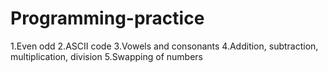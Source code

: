 # Programming-practice
1.Even odd
2.ASCII code
3.Vowels and consonants
4.Addition, subtraction, multiplication, division
5.Swapping of numbers 
